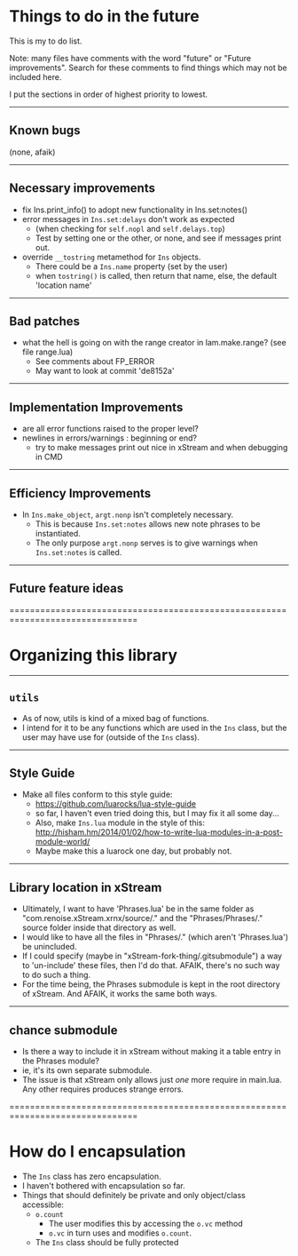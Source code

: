 # Things to do in the future

This is my to do list.

Note: many files have comments with the word "future" or "Future improvements".
	Search for these comments to find things which may not be included here.

I put the sections in order of highest priority to lowest.



-------------------------------------------------------------------------------
## Known bugs
(none, afaik)



-------------------------------------------------------------------------------
## Necessary improvements
- fix Ins.print_info() to adopt new functionality in Ins.set:notes()
- error messages in `Ins.set:delays` don't work as expected
	- (when checking for `self.nopl` and `self.delays.top`)
	- Test by setting one or the other, or none, and see if messages print out.
- override `__tostring` metamethod for `Ins` objects.
	- There could be a `Ins.name` property (set by the user)
	- when `tostring()` is called, then return that name, else, the default 
	'location name'


-------------------------------------------------------------------------------
## Bad patches
- what the hell is going on with the range creator in lam.make.range? (see file range.lua) 
	- See comments about FP_ERROR
	- May want to look at commit 'de8152a'



-------------------------------------------------------------------------------
## Implementation Improvements
- are all error functions raised to the proper level?
- newlines in errors/warnings : beginning or end?
	- try to make messages print out nice in xStream and when debugging in CMD



-------------------------------------------------------------------------------
## Efficiency Improvements
- In `Ins.make_object`, `argt.nonp` isn't completely necessary.
	- This is because `Ins.set:notes` allows new note phrases to be instantiated.
	- The only purpose `argt.nonp` serves is to give warnings when 
		`Ins.set:notes` is called.



-------------------------------------------------------------------------------
## Future feature ideas 




===============================================================================
# Organizing this library

-------------------------------------------------------------------------------
## `utils`
- As of now, utils is kind of a mixed bag of functions. 
- I intend for it to be any functions which are used in the `Ins` class, but
the user may have use for (outside of the `Ins` class).

-------------------------------------------------------------------------------
## Style Guide
- Make all files conform to this style guide:
	- https://github.com/luarocks/lua-style-guide
	- so far, I haven't even tried doing this, but I may fix it all some day...
	- Also, make `Ins.lua` module in the style of this:
		http://hisham.hm/2014/01/02/how-to-write-lua-modules-in-a-post-module-world/
	- Maybe make this a luarock one day, but probably not.
	
-------------------------------------------------------------------------------
## Library location in xStream
- Ultimately, I want to have 'Phrases.lua' be in the same folder as 
"com.renoise.xStream.xrnx/source/." and the "Phrases/Phrases/." source folder 
inside that directory as well. 
- I would like to have all the files in "Phrases/." (which aren't 'Phrases.lua')
be unincluded. 
- If I could specify (maybe in "xStream-fork-thing/.gitsubmodule") a way
to 'un-include' these files, then I'd do that. AFAIK, there's no such way to do 
such a thing.
- For the time being, the Phrases submodule is kept in the root directory of 
xStream. And AFAIK, it works the same both ways.

-------------------------------------------------------------------------------
## chance submodule
- Is there a way to include it in xStream without making it a table entry in
the Phrases module?
- ie, it's its own separate submodule.
- The issue is that xStream only allows just *one* more require in main.lua.
Any other requires produces strange errors. 



===============================================================================
# How do I encapsulation
- The `Ins` class has zero encapsulation.
- I haven't bothered with encapsulation so far.
- Things that should definitely be private and only object/class accessible:
	- `o.count`
		- The user modifies this by accessing the `o.vc` method
		- `o.vc` in turn uses and modifies `o.count`.
	- The `Ins` class should be fully protected 

